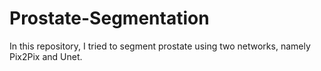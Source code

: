 # Prostate-Segmentation
In this repository, I tried to segment prostate using two networks, namely Pix2Pix and Unet.

